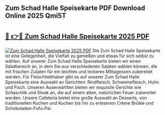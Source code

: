 ## Zum Schad Halle Speisekarte PDF Download Online 2025 Qmi5T

# <h2><a href="http://gcah9u.nevu.top/?p=Zum+Schad+Halle+Speisekarte">🔗 👉🔴 Zum Schad Halle Speisekarte 2025 PDF</a></h2>

[![Zum Schad Halle Speisekarte 2025 PDF](https://i.imgur.com/dBaPXMq.png)](http://gcah9u.nevu.top/?p=Zum+Schad+Halle+Speisekarte)
Die Zum Schad Halle Speisekarte ist eine Gelegenheit, die Vielfalt zu genießen und etwas für sich selbst zu wählen. Auf unserer Zum Schad Halle Speisekarte bieten wir einen Salatbereich an, in dem Sie aus verschiedenen Salaten wählen können, die mit frischen Zutaten für ein leichtes und leckeres Mittagessen zubereitet werden. Für Fleischliebhaber gibt es auf unserer Zum Schad Halle Speisekarte eine Auswahl an Gerichten: Rindfleisch, Schweinefleisch, Huhn und Fisch. Unseren Auserwählten bieten wir exquisite Gerichte wie Schaschlik und Steak an, die auf einem alten, natürlichen Feuer zubereitet werden. Unsere Cafeteria bietet eine große Auswahl an Desserts, von traditionellen Kuchen und Kuchen bis hin zu erlesenen Crème Brûlée und Schokoladen-Fufu-Pai.
